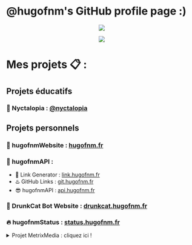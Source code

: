 # @hugofnm's GitHub profile page :)

<p align="center"> 
    <img src="https://github-readme-streak-stats.herokuapp.com/?user=hugofnm&theme=tokyonight&hide_border=true">
</p>

<p align="center"> 
    <img src="https://komarev.com/ghpvc/?username=hugofnm&style=flat-square">
</p>

# Mes projets 📋 :

## Projets éducatifs

### 🌌 Nyctalopia : <a href="https://github.com/nyctalopia">@nyctalopia</a>

## Projets personnels

### 🥴 hugofnmWebsite : <a href="https://hugofnm.fr">hugofnm.fr</a>
### 🧩 hugofnmAPI :
- 🔗 Link Generator : <a href="https://link.hugofnm.fr">link.hugofnm.fr</a>
- ♨️ GitHub Links : <a href="https://git.hugofnm.fr">git.hugofnm.fr</a>
- 😎 hugofnmAPI : <a href="https://api.hugofnm.fr">api.hugofnm.fr</a>
### 🤖 DrunkCat Bot Website : <a href="https://drunkcat.hugofnm.fr">drunkcat.hugofnm.fr</a>
### 🔥 hugofnmStatus : <a href="https://status.hugofnm.fr">status.hugofnm.fr</a>
<details>
  <summary>Projet MetrixMedia : cliquez ici !</summary>
    
  ### ✅ Site officiel MetrixMedia : <a href="https://metrixmedia.fr">metrixmedia.fr</a>
  ### 🛒 Boutique Metrix : <a href="https://shop.metrixmedia.fr">shop.metrixmedia.fr</a>
  - ⬇️ MetrixTorrent : <a href="https://shop.metrixmedia.fr/divers/torrentdownloader">metrixmedia.fr</a>
  - 🧑‍🔧 MetrixSAV : <a href="https://sav.metrixmedia.fr">sav.metrixmedia.fr</a>
  - 📩 Réception de codes : <a href="https://sav.metrix.cf">sav.metrix.cf</a>
  - ☁️ MetrixDrive : <a href="https://drive.metrixmedia.fr">drive.metrixmedia.fr</a>
  ### 🎮 Boutique MetrixJV : <a href="https://jv.metrixmedia.fr">jv.metrixmedia.fr</a>
  ### 🔥 MetrixStatus : <a href="https://status.metrixmedia.fr/">status.metrixmedia.fr/</a>
</details>

